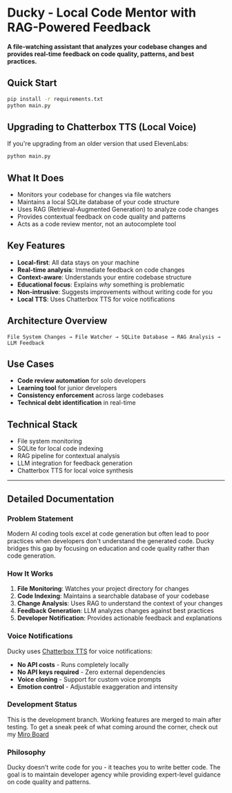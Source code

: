 # Ducky - Local Code Mentor with RAG-Powered Feedback

**A file-watching assistant that analyzes your codebase changes and provides real-time feedback on code quality, patterns, and best practices.**

## Quick Start
```bash
pip install -r requirements.txt
python main.py
```

## Upgrading to Chatterbox TTS (Local Voice)
If you're upgrading from an older version that used ElevenLabs:

```bash
python main.py
```

## What It Does
- Monitors your codebase for changes via file watchers
- Maintains a local SQLite database of your code structure
- Uses RAG (Retrieval-Augmented Generation) to analyze code changes
- Provides contextual feedback on code quality and patterns
- Acts as a code review mentor, not an autocomplete tool

## Key Features
- **Local-first**: All data stays on your machine
- **Real-time analysis**: Immediate feedback on code changes
- **Context-aware**: Understands your entire codebase structure
- **Educational focus**: Explains *why* something is problematic
- **Non-intrusive**: Suggests improvements without writing code for you
- **Local TTS**: Uses Chatterbox TTS for voice notifications

## Architecture Overview
```
File System Changes → File Watcher → SQLite Database → RAG Analysis → LLM Feedback
```

## Use Cases
- **Code review automation** for solo developers
- **Learning tool** for junior developers
- **Consistency enforcement** across large codebases
- **Technical debt identification** in real-time

## Technical Stack
- File system monitoring
- SQLite for local code indexing
- RAG pipeline for contextual analysis
- LLM integration for feedback generation
- Chatterbox TTS for local voice synthesis

---

## Detailed Documentation

### Problem Statement
Modern AI coding tools excel at code generation but often lead to poor practices when developers don't understand the generated code. Ducky bridges this gap by focusing on education and code quality rather than code generation.

### How It Works
1. **File Monitoring**: Watches your project directory for changes
2. **Code Indexing**: Maintains a searchable database of your codebase
3. **Change Analysis**: Uses RAG to understand the context of your changes
4. **Feedback Generation**: LLM analyzes changes against best practices
5. **Developer Notification**: Provides actionable feedback and explanations

### Voice Notifications
Ducky uses [Chatterbox TTS](https://github.com/resemble-ai/chatterbox) for voice notifications:
- **No API costs** - Runs completely locally
- **No API keys required** - Zero external dependencies
- **Voice cloning** - Support for custom voice prompts
- **Emotion control** - Adjustable exaggeration and intensity


### Development Status
This is the development branch. Working features are merged to main after testing.
To get a sneak peek of what coming around the corner, check out my [Miro Board](https://miro.com/app/board/uXjVIBdU1Lc=/)

### Philosophy
Ducky doesn't write code for you - it teaches you to write better code. The goal is to maintain developer agency while providing expert-level guidance on code quality and patterns.

